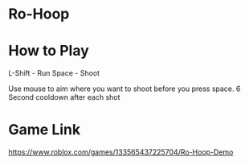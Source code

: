 # Ro-Hoop

# How to Play
L-Shift - Run
Space - Shoot

Use mouse to aim where you want to shoot before you press space.
6 Second cooldown after each shot

# Game Link 
https://www.roblox.com/games/133565437225704/Ro-Hoop-Demo
